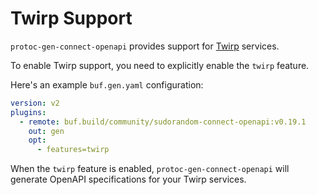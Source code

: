 # Twirp Support

`protoc-gen-connect-openapi` provides support for [Twirp](https://twitchtv.github.io/twirp/docs/intro.html) services.

To enable Twirp support, you need to explicitly enable the `twirp` feature.

Here's an example `buf.gen.yaml` configuration:

```yaml
version: v2
plugins:
  - remote: buf.build/community/sudorandom-connect-openapi:v0.19.1
    out: gen
    opt:
      - features=twirp
```

When the `twirp` feature is enabled, `protoc-gen-connect-openapi` will generate OpenAPI specifications for your Twirp services.
